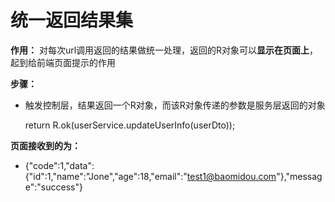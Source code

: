 # 统一返回结果集

**作用：** 对每次url调用返回的结果做统一处理，返回的R对象可以**显示在页面上**，起到给前端页面提示的作用

**步骤：**

- 触发控制层，结果返回一个R对象，而该R对象传递的参数是服务层返回的对象

  return R.ok(userService.updateUserInfo(userDto));

**页面接收到的为：**

- {"code":1,"data":{"id":1,"name":"Jone","age":18,"email":"[test1@baomidou.com](mailto:test1@baomidou.com)"},"message":"success"}